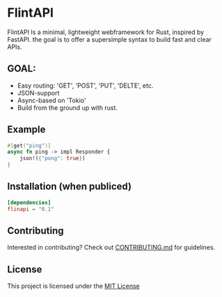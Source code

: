 # FlintAPI

FlintAPI Is a minimal, lightweight webframework for Rust, inspired by FastAPI.
the goal is to offer a supersimple syntax to build fast and clear APIs.

## GOAL:
- Easy routing: 'GET', 'POST', 'PUT', 'DELTE', etc.
- JSON-support
- Async-based on 'Tokio'
- Build from the ground up with rust.

## Example
```rust
#[get("ping")]
async fn ping -> impl Responder {
    json!({"pong": true})
}
```

## Installation (when publiced)
```toml
[dependencies]
flinapi = "0.1"
```

## Contributing
Interested in contributing? Check out [CONTRIBUTING.md](CONTRIBUTING.md) for guidelines.

## License
This project is licensed under the [MIT License](LICENSE)
